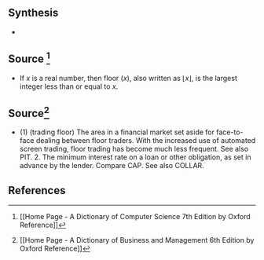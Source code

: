 ## Synthesis
- 
## Source [^1]
- If $x$ is a real number, then floor $(x)$, also written as $\lfloor x \rfloor$, is the largest integer less than or equal to $x$.
## Source[^2]
- (1) (trading floor) The area in a financial market set aside for face-to-face dealing between floor traders. With the increased use of automated screen trading, floor trading has become much less frequent. See also PIT. 2. The minimum interest rate on a loan or other obligation, as set in advance by the lender. Compare CAP. See also COLLAR.
## References

[^1]: [[Home Page - A Dictionary of Computer Science 7th Edition by Oxford Reference]]
[^2]: [[Home Page - A Dictionary of Business and Management 6th Edition by Oxford Reference]]